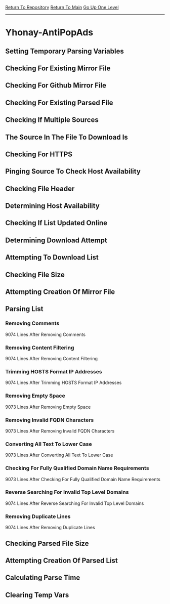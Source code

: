 [Return To Repository](https://github.com/deathbybandaid/piholeparser/)
[Return To Main](https://github.com/deathbybandaid/piholeparser/blob/master/RecentRunLogs/Mainlog.md)
[Go Up One Level](https://github.com/deathbybandaid/piholeparser/blob/master/RecentRunLogs/TopLevelScripts/30-Processing-External-Blacklists.md)
____________________________________
# Yhonay-AntiPopAds
## Setting Temporary Parsing Variables
## Checking For Existing Mirror File
## Checking For Github Mirror File
## Checking For Existing Parsed File
## Checking If Multiple Sources
## The Source In The File To Download Is
## Checking For HTTPS
## Pinging Source To Check Host Availability
## Checking File Header
## Determining Host Availability
## Checking If List Updated Online
## Determining Download Attempt
## Attempting To Download List
## Checking File Size
## Attempting Creation Of Mirror File
## Parsing List
### Removing Comments
9074 Lines After Removing Comments
### Removing Content Filtering
9074 Lines After Removing Content Filtering
### Trimming HOSTS Format IP Addresses
9074 Lines After Trimming HOSTS Format IP Addresses
### Removing Empty Space
9073 Lines After Removing Empty Space
### Removing Invalid FQDN Characters
9073 Lines After Removing Invalid FQDN Characters
### Converting All Text To Lower Case
9073 Lines After Converting All Text To Lower Case
### Checking For Fully Qualified Domain Name Requirements
9073 Lines After Checking For Fully Qualified Domain Name Requirements
### Reverse Searching For Invalid Top Level Domains
9074 Lines After Reverse Searching For Invalid Top Level Domains
### Removing Duplicate Lines
9074 Lines After Removing Duplicate Lines
## Checking Parsed File Size
## Attempting Creation Of Parsed List
## Calculating Parse Time
## Clearing Temp Vars
